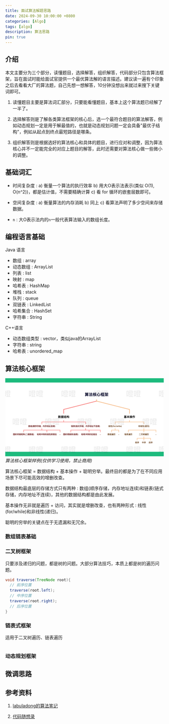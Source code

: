 ```yaml
---
title: 面试算法解题思路
date: 2024-09-30 10:00:00 +0800
categories: [Algo]
tags: [algo]
description: 算法思路
pin: true
---
```


## 介绍
本文主要分为三个部分，读懂题目，选择解答，组织解答，代码部分只包含算法框架，旨在面试时能给面试官提供一个最优算法解的语言描述。建议读一遍有个印象之后去看看大厂的算法题，自己先想一想解答，10分钟没想出来就过来搜下关键词即可。

1. 读懂题目主要是算法词汇部分，只要能看懂题目，基本上这个算法题已经解了一半了。

2. 选择解答则是了解各类算法框架的核心后，选一个最符合题目的算法解答，例如动态规划一定是用于解最值的，也就是动态规划问题一定会具备"最优子结构"，例如从起点到终点最短路径是哪条。

3. 组织解答则是根据选好的算法核心和具体的题目，进行应对和调整，因为算法核心并不一定能完全的对应上题目的解答，此时还需要对算法核心做一些微小的调整。

## 基础词汇

- 时间复杂度 : a) 衡量一个算法的执行效率 b) 用大O表示法表示(类似 O(1), O(n^2))，都是估计值，不需要精确计算 c) 看 for 循环的嵌套层数即可。

- 空间复杂度 : a) 衡量算法的内存消耗 b) 同上 c) 看算法声明了多少空间来存储数据。

- `n` : 大O表示法内的`n`一般代表算法输入的数组长度。

## 编程语言基础

Java 语言
- 数组 : array
- 动态数组 : ArrayList
- 列表 : list
- 映射 : map
- 哈希表 : HashMap
- 堆栈 : stack
- 队列 : queue
- 双链表 : LinkedList
- 哈希集合 : HashSet
- 字符串 : String

 C++语言
 - 动态数组类型 : vector，类似java的ArrayList
 - 字符串 : string
 - 哈希表 : unordered_map

## 算法核心框架

![算法核心框架样例](/assets/img/algo/algo_framework_watermark.png)
_算法核心框架样例(仅供学习使用，禁止商用)_

算法核心框架 = 数据结构 + 基本操作 + 聪明穷举。最终目的都是为了在不同应用场景下尽可能高效的增删改查。

数据结构最底层的存储方式只有两种 : 数组(顺序存储，内存地址连续)和链表(链式存储，内存地址不连续)，其他的数据结构都是由此发展。

基本操作无非就是遍历 + 访问，其实就是增删改查，也有两种形式 : 线性(for/while)和非线性(递归)。

聪明的穷举的关键点在于无遗漏和无冗余。

### 数组链表基础

### 二叉树框架
只要涉及递归的问题，都是树的问题。大部分算法技巧，本质上都是树的遍历问题。

```java
void traverse(TreeNode root){
  // 前序位置
  traverse(root.left);
  // 中序位置
  traverse(root.right);
  // 后序位置
}
```



### 链表式框架
适用于二叉树遍历、链表遍历
```java

```

### 动态规划框架

## 微调思路

## 参考资料

1. [labuladong的算法笔记](https://labuladong.online/algo/home/)

2. [代码随想录](https://programmercarl.com/)
